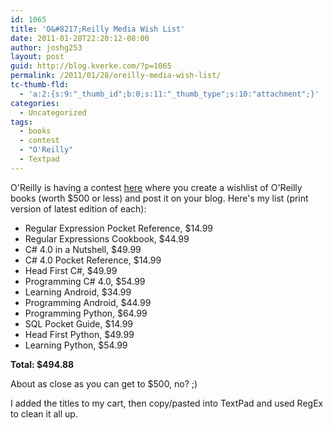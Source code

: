 ```yaml
---
id: 1065
title: 'O&#8217;Reilly Media Wish List'
date: 2011-01-28T22:20:12-08:00
author: joshg253
layout: post
guid: http://blog.kverke.com/?p=1065
permalink: /2011/01/28/oreilly-media-wish-list/
tc-thumb-fld:
  - 'a:2:{s:9:"_thumb_id";b:0;s:11:"_thumb_type";s:10:"attachment";}'
categories:
  - Uncategorized
tags:
  - books
  - contest
  - "O'Reilly"
  - Textpad
---
```

O&#039;Reilly is having a contest <a href="http://www.oreillynet.com/oreilly/new-year-2011-enter.csp">here</a> where you create a wishlist of O&#039;Reilly books (worth $500 or less) and post it on your blog. Here&#039;s my list (print version of latest edition of each):

<ul>
    <li>Regular Expression Pocket Reference, $14.99</li>
    <li>Regular Expressions Cookbook, $44.99</li>
    <li>C# 4.0 in a Nutshell, $49.99</li>
    <li>C# 4.0 Pocket Reference, $14.99</li>
    <li>Head First C#, $49.99</li>
    <li>Programming C# 4.0, $54.99</li>
    <li>Learning Android, $34.99</li>
    <li>Programming Android, $44.99</li>
    <li>Programming Python, $64.99</li>
    <li>SQL Pocket Guide, $14.99</li>
    <li>Head First Python, $49.99</li>
    <li>Learning Python, $54.99</li>
</ul>

<strong>Total: $494.88</strong>

About as close as you can get to $500, no? ;)

I added the titles to my cart, then copy/pasted into TextPad and used RegEx to clean it all up.